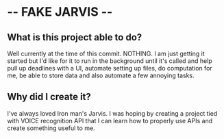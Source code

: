 # -- FAKE JARVIS --

## What is this project able to do?
Well currently at the time of this commit. NOTHING. I am just getting it started but I'd like for it to run in the background until it's called and help pull up deadlines with a UI, automate setting up files, do computation for me, be able to store data and also automate a few annoying tasks.

## Why did I create it?
I've always loved Iron man's Jarvis. I was hoping by creating a project tied with VOICE recognition API that I can learn how to properly use APIs and create something useful to me.